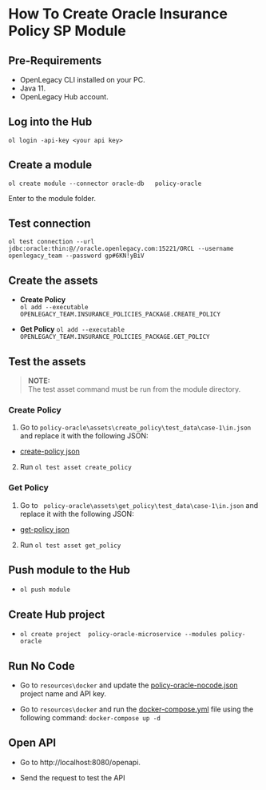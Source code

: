# How To Create Oracle Insurance Policy SP Module

## Pre-Requirements

- OpenLegacy CLI installed on your PC.
- Java 11.
- OpenLegacy Hub account.

## Log into the Hub

`ol login -api-key <your api key>`

## Create a module

`ol create module --connector oracle-db   policy-oracle`

Enter to the module folder.

## Test connection

```
ol test connection --url jdbc:oracle:thin:@//oracle.openlegacy.com:15221/ORCL --username openlegacy_team --password gp#6KN!yBiV 
```

## Create the assets

- **Create Policy**  
  `ol add --executable OPENLEGACY_TEAM.INSURANCE_POLICIES_PACKAGE.CREATE_POLICY`
  
- **Get Policy**
`ol add --executable OPENLEGACY_TEAM.INSURANCE_POLICIES_PACKAGE.GET_POLICY`

## Test the assets

> **NOTE:**  
> The test asset command must be run from the module directory.  

### Create Policy

1. Go to `policy-oracle\assets\create_policy\test_data\case-1\in.json` and replace it with the following JSON:

- [create-policy json](https://github.com/openlegacy/openlegacy-public-hub-demos/blob/master/oracle-db/insurance/resources/test-json/create-policy.json) 

2. Run `ol test asset create_policy`

### Get Policy

1. Go to ` policy-oracle\assets\get_policy\test_data\case-1\in.json` and replace it with the following JSON:

- [get-policy json](https://github.com/openlegacy/openlegacy-public-hub-demos/blob/master/oracle-db/insurance/resources/test-json/get-policy.json) 

2. Run `ol test asset get_policy`

## Push module to the Hub

- `ol push module`

## Create Hub project

- `ol create project  policy-oracle-microservice --modules policy-oracle`

## Run No Code

- Go to `resources\docker` and update the [policy-oracle-nocode.json](./resources/docker/policy-oracle-nocode.json)  project name and API key.

- Go to `resources\docker` and run the [docker-compose.yml](./resources/docker/docker-compose.yml) file using the following command: `docker-compose up -d`

## Open API

- Go to http://localhost:8080/openapi.

- Send the request to test the API
